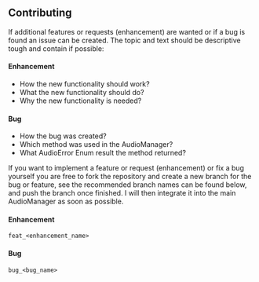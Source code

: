 ## Contributing
If additional features or requests (enhancement) are wanted or if a bug is found an issue can be created. The topic and text should be descriptive tough and contain if possible:

#### Enhancement
- How the new functionality should work?
- What the new functionality should do?
- Why the new functionality is needed?


#### Bug
- How the bug was created?
- Which method was used in the AudioManager?
- What AudioError Enum result the method returned?

If you want to implement a feature or request (enhancement) or fix a bug yourself you are free to fork the repository and create a new branch for the bug or feature, see the recommended branch names can be found below, and push the branch once finished. I will then integrate it into the main AudioManager as soon as possible.

#### Enhancement
```feat_<enhancement_name>```


#### Bug
```bug_<bug_name>```
